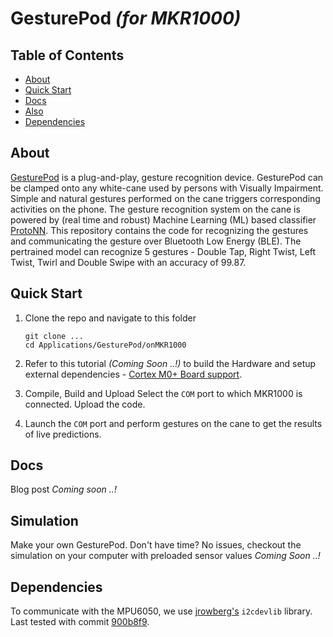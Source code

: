 GesturePod *(for MKR1000)*
=========================

## Table of Contents

- [About](#about)
- [Quick Start](#quick-start)
- [Docs](#docs)
- [Also](#also)
- [Dependencies](#dependencies)

## About

[GesturePod](https://1drv.ms/u/s!AjDloPaG_l0Et7Ikid1voOVFuI116Q) is a plug-and-play, gesture recognition device. GesturePod can be clamped onto any white-cane used by persons with Visually Impairment. Simple and natural gestures performed on the cane triggers corresponding activities on the phone. The gesture recognition system on the cane is powered by (real time and robust) Machine Learning (ML) based classifier [ProtoNN](https://github.com/Microsoft/EdgeML/blob/master/docs/publications/ProtoNN.pdf). This repository contains the code for recognizing the gestures and communicating the gesture over Bluetooth Low Energy (BLE). The pertrained model can recognize 5 gestures - Double Tap, Right Twist, Left Twist, Twirl and Double Swipe with an accuracy of 99.87.


## Quick Start

1. Clone the repo and navigate to this folder
	```
	git clone ...
	cd Applications/GesturePod/onMKR1000
	```
2. Refer to this tutorial _(Coming Soon ..!)_ to build the Hardware and setup external dependencies - [Cortex M0+ Board support](https://www.hackster.io/charifmahmoudi/arduino-mkr1000-getting-started-08bb4a).
		
3. Compile, Build and Upload
	Select the ```COM``` port to which MKR1000 is connected.
	Upload the code.

4. Launch the ```COM``` port and perform gestures on the cane to get the results of live predictions.

## Docs
Blog post _Coming soon ..!_

## Simulation
Make your own GesturePod. Don't have time? No issues, checkout the simulation on your computer with preloaded sensor values _Coming Soon ..!_

## Dependencies
To communicate with the MPU6050, we use [jrowberg's](https://github.com/jrowberg/i2cdevlib) ```i2cdevlib``` library.  Last tested with commit [900b8f9](https://github.com/jrowberg/i2cdevlib/tree/900b8f959e9fa5c3126e0301f8a61d45a4ea99cc).

